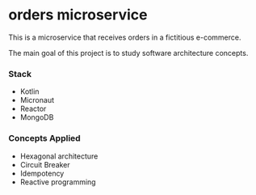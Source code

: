 # orders microservice

This is a microservice that receives orders in a fictitious e-commerce.

The main goal of this project is to study software architecture concepts.

### Stack
- Kotlin
- Micronaut
- Reactor
- MongoDB

### Concepts Applied
- Hexagonal architecture
- Circuit Breaker
- Idempotency
- Reactive programming